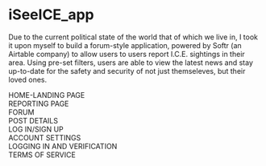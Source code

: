 # iSeeICE_app

Due to the current political state of the world that of which we live in, I took it upon myself to build a forum-style application, powered by Softr (an Airtable company) to allow users to users report I.C.E. sightings in their area. Using pre-set filters, users are able to view the latest news and stay up-to-date for the safety and security of not just themseleves, but their loved ones. 
<br/>


HOME-LANDING PAGE<br/>
REPORTING PAGE<br/>
FORUM<br/>
POST DETAILS<br/>
LOG IN/SIGN UP<br/>
ACCOUNT SETTINGS<br/>
LOGGING IN AND VERIFICATION<br/>
TERMS OF SERVICE<br/>
